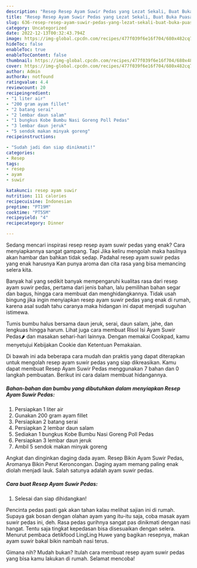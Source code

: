 ```yaml
---
description: "Resep Resep Ayam Suwir Pedas yang Lezat Sekali, Buat Buka Puasa Menggugah Selera"
title: "Resep Resep Ayam Suwir Pedas yang Lezat Sekali, Buat Buka Puasa Menggugah Selera"
slug: 636-resep-resep-ayam-suwir-pedas-yang-lezat-sekali-buat-buka-puasa-menggugah-selera
category: Uncategorized
date: 2022-12-13T00:32:43.794Z
image: https://img-global.cpcdn.com/recipes/477f039f6e16f704/680x482cq70/resep-ayam-suwir-pedas-foto-resep-utama.jpg
hideToc: false
enableToc: true
enableTocContent: false
thumbnail: https://img-global.cpcdn.com/recipes/477f039f6e16f704/680x482cq70/resep-ayam-suwir-pedas-foto-resep-utama.jpg
cover: https://img-global.cpcdn.com/recipes/477f039f6e16f704/680x482cq70/resep-ayam-suwir-pedas-foto-resep-utama.jpg
author: Admin
authorAv: notfound
ratingvalue: 4.4
reviewcount: 20
recipeingredient:
- "1 liter air"
- "200 gram ayam fillet"
- "2 batang serai"
- "2 lembar daun salam"
- "1 bungkus Kobe Bumbu Nasi Goreng Poll Pedas"
- "3 lembar daun jeruk"
- "5 sendok makan minyak goreng"
recipeinstructions:

- "Sudah jadi dan siap dinikmati!"
categories:
- Resep
tags:
- resep
- ayam
- suwir

katakunci: resep ayam suwir 
nutrition: 111 calories
recipecuisine: Indonesian
preptime: "PT19M"
cooktime: "PT55M"
recipeyield: "4"
recipecategory: Dinner

---
```



Sedang mencari inspirasi resep resep ayam suwir pedas yang enak? Cara menyiapkannya sangat gampang. Tapi Jika keliru mengolah maka hasilnya akan hambar dan bahkan tidak sedap. Padahal resep ayam suwir pedas yang enak harusnya Kan punya aroma dan cita rasa yang bisa memancing selera kita.


Banyak hal yang sedikit banyak mempengaruhi kualitas rasa dari resep ayam suwir pedas, pertama dari jenis bahan, lalu pemilihan bahan segar dan bagus, hingga cara membuat dan menghidangkannya. Tidak usah bingung jika ingin menyiapkan resep ayam suwir pedas yang enak di rumah, karena asal sudah tahu caranya maka hidangan ini dapat menjadi suguhan istimewa.

Tumis bumbu halus bersama daun jeruk, serai, daun salam, jahe, dan lengkuas hingga harum. Lihat juga cara membuat Risol Isi Ayam Suwir Pedas🌶️ dan masakan sehari-hari lainnya. Dengan memakai Cookpad, kamu menyetujui Kebijakan Cookie dan Ketentuan Pemakaian.


Di bawah ini ada beberapa cara mudah dan praktis yang dapat diterapkan untuk mengolah resep ayam suwir pedas yang siap dikreasikan. Kamu dapat membuat Resep Ayam Suwir Pedas menggunakan 7 bahan dan 0 langkah pembuatan. Berikut ini cara dalam membuat hidangannya.

<!--inarticleads1-->

##### Bahan-bahan dan bumbu yang dibutuhkan dalam menyiapkan Resep Ayam Suwir Pedas:

1. Persiapkan 1 liter air
1. Gunakan 200 gram ayam fillet
1. Persiapkan 2 batang serai
1. Persiapkan 2 lembar daun salam
1. Sediakan 1 bungkus Kobe Bumbu Nasi Goreng Poll Pedas
1. Persiapkan 3 lembar daun jeruk
1. Ambil 5 sendok makan minyak goreng


Angkat dan dinginkan daging dada ayam. Resep Bikin Ayam Suwir Pedas, Aromanya Bikin Perut Keroncongan. Daging ayam memang paling enak diolah menjadi lauk. Salah satunya adalah ayam suwir pedas. 

<!--inarticleads2-->

##### Cara buat Resep Ayam Suwir Pedas:


1. Selesai dan siap dihidangkan!

Pencinta pedas pasti gak akan tahan kalau melihat sajian ini di rumah. Supaya gak bosan dengan olahan ayam yang itu-itu saja, coba masak ayam suwir pedas ini, deh. Rasa pedas gurihnya sangat pas dinikmati dengan nasi hangat. Tentu saja tingkat kepedasan bisa disesuaikan dengan selera. Menurut pembaca detikfood LingLing Huwe yang bagikan resepnya, makan ayam suwir bakal bikin nambah nasi terus. 

Gimana nih? Mudah bukan? Itulah cara membuat resep ayam suwir pedas yang bisa kamu lakukan di rumah. Selamat mencoba!
